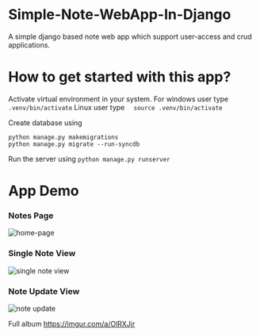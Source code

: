 # Simple-Note-WebApp-In-Django
A simple django based note web app which support user-access and crud applications.

# How to get started with this app?

Activate virtual environment in your system. 
For windows user type 
`  .venv/bin/activate`
Linux user type 
`  source .venv/bin/activate`
  
Create database using
```
python manage.py makemigrations
python manage.py migrate --run-syncdb
```

Run the server using
`python manage.py runserver`

# App Demo

### Notes Page
![home-page](https://i.imgur.com/GngRq08.png)

### Single Note View
![single note view](https://i.imgur.com/kZfdDNa.png)

### Note Update View
![note update](https://i.imgur.com/oixMAA3.png)


Full album https://imgur.com/a/OlRXJjr
